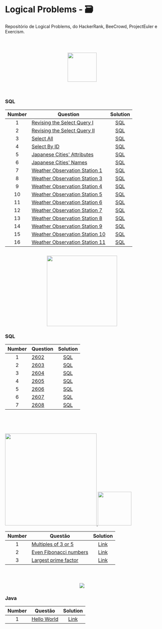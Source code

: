 # Logical Problems - 🗃️
Repositório de Logical Problems, do HackerRank, BeeCrowd, ProjectEuler e Exercism.

##

<br>

<p align="center">  
    <a href="https://www.hackerrank.com/">
        <img height=95 src="https://hrcdn.net/community-frontend/assets/brand/logo-new-white-green-a5cb16e0ae.svg"> 
    </a>
</p>

<br>

### SQL

| Number | Question | Solution |
|:------:|------------|:---------:|
| 1 | [Revising the Select Query I](https://www.hackerrank.com/challenges/revising-the-select-query/problem) | [SQL](https://github.com/MaykeESA/SQL-Problems/blob/master/HackerRank/Basic%20Select/Q1.sql)
| 2 | [Revising the Select Query II](https://www.hackerrank.com/challenges/revising-the-select-query-2/problem) | [SQL](https://github.com/MaykeESA/SQL-Problems/blob/master/Basica%20Select/Q2.sql)
| 3 | [Select All](https://www.hackerrank.com/challenges/select-all-sql/problem) | [SQL](https://github.com/MaykeESA/SQL-Problems/blob/master/Basica%20Select/Q3.sql)
| 4 | [Select By ID](https://www.hackerrank.com/challenges/select-by-id/problem) | [SQL](https://github.com/MaykeESA/SQL-Problems/blob/master/Basica%20Select/Q4.sql)
| 5 | [Japanese Cities' Attributes](https://www.hackerrank.com/challenges/japanese-cities-attributes/problem) | [SQL](https://github.com/MaykeESA/SQL-Problems/blob/master/Basica%20Select/Q5.sql)
| 6 | [Japanese Cities' Names](https://www.hackerrank.com/challenges/japanese-cities-name/problem) | [SQL](https://github.com/MaykeESA/SQL-Problems/blob/master/Basica%20Select/Q6.sql)
| 7 | [Weather Observation Station 1](https://www.hackerrank.com/challenges/weather-observation-station-1/problem) | [SQL](https://github.com/MaykeESA/SQL-Problems/blob/master/Basica%20Select/Q7.sql)
| 8 | [Weather Observation Station 3](https://www.hackerrank.com/challenges/weather-observation-station-3/problem) | [SQL](https://github.com/MaykeESA/SQL-Problems/blob/master/Basica%20Select/Q8.sql)
| 9 | [Weather Observation Station 4](https://www.hackerrank.com/challenges/weather-observation-station-4/problem) | [SQL](https://github.com/MaykeESA/SQL-Problems/blob/master/Basica%20Select/Q9.sql)
| 10| [Weather Observation Station 5](https://www.hackerrank.com/challenges/weather-observation-station-5/problem) | [SQL](https://github.com/MaykeESA/SQL-Problems/blob/master/Basica%20Select/Q10.sql)
| 11| [Weather Observation Station 6](https://www.hackerrank.com/challenges/weather-observation-station-6/problem) | [SQL](https://github.com/MaykeESA/SQL-Problems/blob/master/Basica%20Select/Q11.sql)
| 12| [Weather Observation Station 7](https://www.hackerrank.com/challenges/weather-observation-station-7/problem) | [SQL](https://github.com/MaykeESA/SQL-Problems/blob/master/Basica%20Select/Q12.sql)
| 13| [Weather Observation Station 8](https://www.hackerrank.com/challenges/weather-observation-station-8/problem) | [SQL](https://github.com/MaykeESA/SQL-Problems/blob/master/Basica%20Select/Q13.sql)
| 14| [Weather Observation Station 9](https://www.hackerrank.com/challenges/weather-observation-station-9/problem) | [SQL](https://github.com/MaykeESA/SQL-Problems/blob/master/Basica%20Select/Q14.sql)
| 15| [Weather Observation Station 10](https://www.hackerrank.com/challenges/weather-observation-station-10/problem) | [SQL](https://github.com/MaykeESA/SQL-Problems/blob/master/Basica%20Select/Q15.sql)
| 16| [Weather Observation Station 11](https://www.hackerrank.com/challenges/weather-observation-station-11/problem) | [SQL](https://github.com/MaykeESA/SQL-Problems/blob/master/Basica%20Select/Q16.sql)

##

<p align="center">  
	<a href="https://www.beecrowd.com.br/">
        <img height=230 src="https://beecrowd.io/wp-content/uploads/2021/08/beecrowd__roxoHorClean-small-PNG-1.png"> 
    </a>
</p>

### SQL

| Number | Question | Solution |
|:------:|------------|:---------:|
| 1 | [2602](https://www.beecrowd.com.br/judge/pt/problems/view/2602) | [SQL](https://github.com/MaykeESA/sql-problems/blob/master/BeeCrowd/2602.sql)
| 2 | [2603](https://www.beecrowd.com.br/judge/pt/problems/view/2603) | [SQL](https://github.com/MaykeESA/sql-problems/blob/master/BeeCrowd/2603.sql)
| 3 | [2604](https://www.beecrowd.com.br/judge/pt/problems/view/2604) | [SQL](https://github.com/MaykeESA/sql-problems/blob/master/BeeCrowd/2604.sql)
| 4 | [2605](https://www.beecrowd.com.br/judge/pt/problems/view/2605) | [SQL](https://github.com/MaykeESA/sql-problems/blob/master/BeeCrowd/2605.sql)
| 5 | [2606](https://www.beecrowd.com.br/judge/pt/problems/view/2606) | [SQL](https://github.com/MaykeESA/sql-problems/blob/master/BeeCrowd/2606.sql)
| 6 | [2607](https://www.beecrowd.com.br/judge/pt/problems/view/2607) | [SQL](https://github.com/MaykeESA/sql-problems/blob/master/BeeCrowd/2607.sql)
| 7 | [2608](https://www.beecrowd.com.br/judge/pt/problems/view/2608) | [SQL](https://github.com/MaykeESA/sql-problems/blob/master/BeeCrowd/2608.sql)

##

<br>

<p align="justify">  
	<br>
	<a href="https://projecteuler.net/about">
        <img height=300 src="https://projecteuler.net/images/clipart/euler_portrait.png"> 
        <img height=110 src="https://projecteuler.net/themes/logo_default.png"> 
    </a>
</p>

| Number | Questão | Solution |
|:------:|------------|:---------:|
| 1 | [Multiples of 3 or 5](https://projecteuler.net/problem=1) | [Link](https://github.com/maykeesa/logical-problems/blob/master/ProjectEuler/Problem1.py)
| 2 | [Even Fibonacci numbers](https://projecteuler.net/problem=2) | [Link](https://github.com/maykeesa/logical-problems/blob/master/ProjectEuler/Problem2.py)
| 3 | [Largest prime factor](https://projecteuler.net/problem=3) | [Link](https://github.com/maykeesa/logical-problems/blob/master/ProjectEuler/Problem3.py)

##

<br>

<p align="center">  
	<a href="https://exercism.org/">
        <img src="https://cdn.discordapp.com/attachments/817401092752932916/1211840729463267379/623d27f8-d80e-4c07-a4da-c0632c4834e1.png?ex=65efa9a0&is=65dd34a0&hm=ae102756f0a19d0f2a9af3ddd107fd13d4a14c7420a41a254018e04c792b5d26&"> 
    </a>
</p>

### Java

| Number | Questão | Solution |
|:------:|------------|:---------:|
| 1 | [Hello World](https://exercism.org/tracks/java/exercises/hello-world) | [Link](https://github.com/maykeesa/logical-problems/blob/master/Exercism/Java/Pratice/hello-world/Greeter.java)
